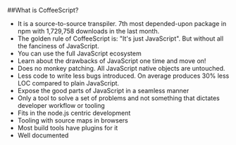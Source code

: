 ##What is CoffeeScript?
- It is a source-to-source transpiler. 7th most depended-upon package in npm with 1,729,758 downloads in the last month.
- The golden rule of CoffeeScript is: "It's just JavaScript".  But without all the fanciness of JavaScript.
- You can use the full JavaScript ecosystem
- Learn about the drawbacks of JavaScript one time and move on!
- Does no monkey patching. All JavaScript native objects are untouched.
- Less code to write less bugs introduced. On average produces 30% less LOC compared to plain JavaScript.
- Expose the good parts of JavaScript in a seamless manner
- Only a tool to solve a set of problems and not something that dictates developer workflow or tooling
- Fits in the node.js centric development
- Tooling with source maps in browsers
- Most build tools have plugins for it
- Well documented

